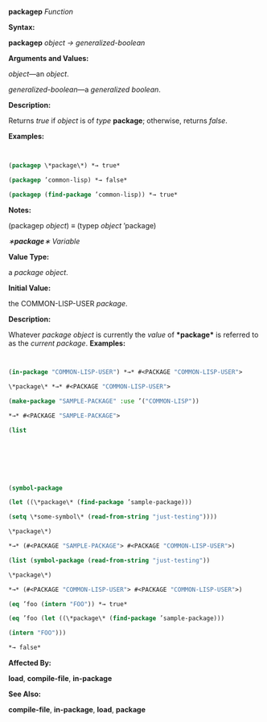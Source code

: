 **packagep** *Function* 



**Syntax:** 



**packagep** *object → generalized-boolean* 



**Arguments and Values:** 



*object*—an *object*. 



*generalized-boolean*—a *generalized boolean*. 



**Description:** 



Returns *true* if *object* is of *type* **package**; otherwise, returns *false*. 



**Examples:**
```lisp
 

(packagep \*package\*) *→ true* 

(packagep ’common-lisp) *→ false* 

(packagep (find-package ’common-lisp)) *→ true* 


```
**Notes:** 



(packagep *object*) *≡* (typep *object* ’package) 



*∗***package***∗ Variable* 



**Value Type:** 



a *package object*. 



**Initial Value:** 



the COMMON-LISP-USER *package*. 



**Description:** 



Whatever *package object* is currently the *value* of **\*package\*** is referred to as the *current package*. **Examples:**
```lisp
 

(in-package "COMMON-LISP-USER") *→* #<PACKAGE "COMMON-LISP-USER"> 

\*package\* *→* #<PACKAGE "COMMON-LISP-USER"> 

(make-package "SAMPLE-PACKAGE" :use ’("COMMON-LISP")) 

*→* #<PACKAGE "SAMPLE-PACKAGE"> 

(list 



 

 

(symbol-package 

(let ((\*package\* (find-package ’sample-package))) 

(setq \*some-symbol\* (read-from-string "just-testing")))) 

\*package\*) 

*→* (#<PACKAGE "SAMPLE-PACKAGE"> #<PACKAGE "COMMON-LISP-USER">) 

(list (symbol-package (read-from-string "just-testing")) 

\*package\*) 

*→* (#<PACKAGE "COMMON-LISP-USER"> #<PACKAGE "COMMON-LISP-USER">) 

(eq ’foo (intern "FOO")) *→ true* 

(eq ’foo (let ((\*package\* (find-package ’sample-package))) 

(intern "FOO"))) 

*→ false* 


```
**Affected By:** 



**load**, **compile-file**, **in-package** 



**See Also:** 



**compile-file**, **in-package**, **load**, **package** 




